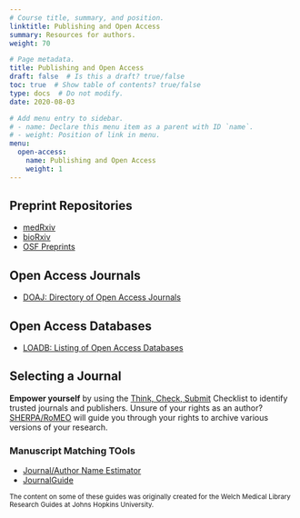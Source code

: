 ```yaml
---
# Course title, summary, and position.
linktitle: Publishing and Open Access
summary: Resources for authors.
weight: 70

# Page metadata.
title: Publishing and Open Access
draft: false  # Is this a draft? true/false
toc: true  # Show table of contents? true/false
type: docs  # Do not modify.
date: 2020-08-03

# Add menu entry to sidebar.
# - name: Declare this menu item as a parent with ID `name`.
# - weight: Position of link in menu.
menu:
  open-access:
    name: Publishing and Open Access
    weight: 1
---
```



## Preprint Repositories

* [medRxiv](https://www.medrxiv.org/)
* [bioRxiv](https://www.biorxiv.org/)
* [OSF Preprints](https://osf.io/preprints/)

## Open Access Journals

* [DOAJ: Directory of Open Access Journals](https://doaj.org/)

## Open Access Databases

* [LOADB: Listing of Open Access Databases](http://www.loadb.org/)

## Selecting a Journal

**Empower yourself** by using the [Think, Check, Submit](https://thinkchecksubmit.org/) Checklist to identify trusted journals and publishers. Unsure of your rights as an author? [SHERPA/RoMEO](http://www.sherpa.ac.uk/romeo/search.php) will guide you through your rights to archive various versions of your research.

### Manuscript Matching TOols

* [Journal/Author Name Estimator](http://jane.biosemantics.org/)
* [JournalGuide](https://www.journalguide.com/)



<sub>The content on some of these guides was originally created for the Welch Medical Library Research Guides at Johns Hopkins University.</sub>